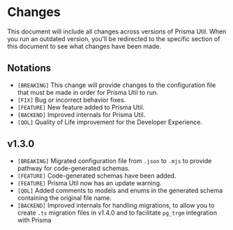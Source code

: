 # Changes

This document will include all changes across versions of Prisma Util. When you run an outdated version, you'll be redirected to the specific section of this document to see what changes have been made.

## Notations

- `[BREAKING]` This change will provide changes to the configuration file that must be made in order for Prisma Util to run.
- `[FIX]` Bug or incorrect behavior fixes.
- `[FEATURE]` New feature added to Prisma Util.
- `[BACKEND]` Improved internals for Prisma Util.
- `[QOL]` Quality of Life improvement for the Developer Experience.

## v1.3.0

- `[BREAKING]` Migrated configuration file from `.json` to `.mjs` to provide pathway for code-generated schemas.
- `[FEATURE]` Code-generated schemas have been added.
- `[FEATURE]` Prisma Util now has an update warning.
- `[QOL]` Added comments to models and enums in the generated schema containing the original file name.
- `[BACKEND]` Improved internals for handling migrations, to allow you to create `.ts` migration files in v1.4.0 and to facilitate `pg_trgm` integration with Prisma

